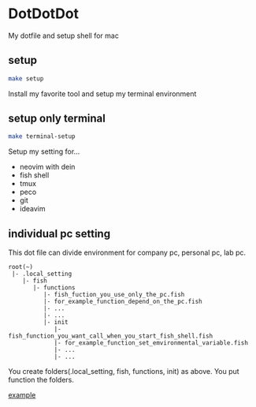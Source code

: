 # DotDotDot
My dotfile and setup shell for mac 

## setup

```sh
make setup 
```

Install my favorite tool and setup my terminal environment


## setup only terminal

```sh
make terminal-setup
```

Setup my setting for...

 * neovim with dein
 * fish shell
 * tmux
 * peco
 * git
 * ideavim

## individual pc setting 

This dot file can divide environment for company pc, personal pc, lab pc.

```
root(~)
 |- .local_setting
    |- fish
       |- functions
          |- fish_fuction_you_use_only_the_pc.fish
          |- for_example_function_depend_on_the_pc.fish
          |- ...
          |- ...
          |- init
             |- fish_function_you_want_call_when_you_start_fish_shell.fish
             |- for_example_function_set_emvironmental_variable.fish
             |- ...
             |- ...
```

You create folders(.local_setting, fish, functions, init) as above.
You put function the folders.

[example](https://github.com/g-hyoga/dotfiles/blob/master/.local_setting)

